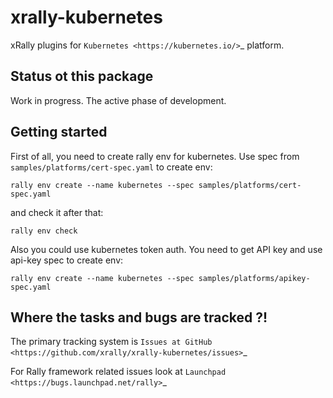 # xrally-kubernetes

xRally plugins for `Kubernetes <https://kubernetes.io/>`_ platform.

## Status ot this package

Work in progress. The active phase of development.

## Getting started

First of all, you need to create rally env for kubernetes. Use spec from
`samples/platforms/cert-spec.yaml` to create env:

```console
rally env create --name kubernetes --spec samples/platforms/cert-spec.yaml
```

and check it after that:

```console
rally env check
```

Also you could use kubernetes token auth. You need to get API key and use
api-key spec to create env:

```console
rally env create --name kubernetes --spec samples/platforms/apikey-spec.yaml
``` 

## Where the tasks and bugs are tracked ?!

The primary tracking system is `Issues at GitHub
<https://github.com/xrally/xrally-kubernetes/issues>`_

For Rally framework related issues look at `Launchpad
<https://bugs.launchpad.net/rally>`_

